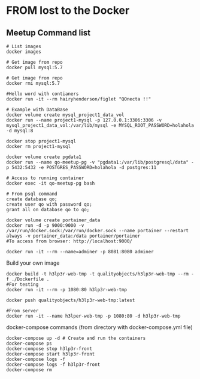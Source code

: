 FROM lost to the Docker
=======================

Meetup Command list
-------------------

    # List images
    docker images

    # Get image from repo
    docker pull mysql:5.7

    # Get image from repo
    docker rmi mysql:5.7

    #Hello word with contianers
    docker run -it --rm hairyhenderson/figlet "QOnecta !!"

    # Example with DataBase
    docker volume create mysql_project1_data_vol
    docker run --name project1-mysql -p 127.0.0.1:3306:3306 -v mysql_project1_data_vol:/var/lib/mysql -e MYSQL_ROOT_PASSWORD=holahola -d mysql:8

    docker stop project1-mysql
    docker rm project1-mysql

    docker volume create pgdata1
    docker run --name qo-meetup-pg -v "pgdata1:/var/lib/postgresql/data" -p 5432:5432 -e POSTGRES_PASSWORD=holahola -d postgres:11 

    # Access to running container
    docker exec -it qo-meetup-pg bash

    # From psql command
    create database qo;
    create user qo with password qo;
    grant all on database qo to qo;

    docker volume create portainer_data
    docker run -d -p 9000:9000 -v /var/run/docker.sock:/var/run/docker.sock --name portainer --restart always -v portainer_data:/data portainer/portainer
    #To access from browser: http://localhost:9000/

    docker run -it --rm --name=adminer -p 8081:8080 adminer

Build your own image

    docker build -t h3lp3r-web-tmp -t qualityobjects/h3lp3r-web-tmp --rm -f ./Dockerfile .
    #For testing
    docker run -it --rm -p 1080:80 h3lp3r-web-tmp

    docker push qualityobjects/h3lp3r-web-tmp:latest

    #From server
    docker run -it --name h3lper-web-tmp -p 1080:80 -d h3lp3r-web-tmp


docker-compose commands (from directory with docker-compose.yml file)

    docker-compose up -d # Create and run the containers
    docker-compose ps
    docker-compose stop h3lp3r-front
    docker-compose start h3lp3r-front
    docker-compose logs -f
    docker-compose logs -f h3lp3r-front
    docker-compose rm





